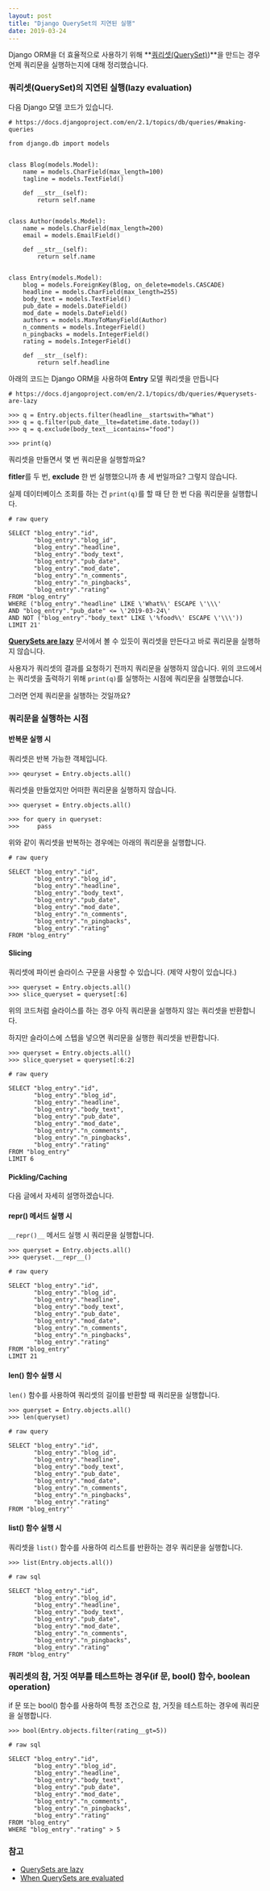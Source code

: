 ```yaml
---
layout: post
title: "Django QuerySet의 지연된 실행"
date: 2019-03-24
---
```


Django ORM을 더 효율적으로 사용하기 위해 **[쿼리셋(QuerySet)](https://docs.djangoproject.com/en/2.1/ref/models/querysets/#django.db.models.query.QuerySet))**을 만드는 경우 언제 쿼리문을 실행하는지에 대해 정리했습니다.

### 쿼리셋(QuerySet)의 지연된 실행(lazy evaluation)

다음 Django 모델 코드가 있습니다.

```
# https://docs.djangoproject.com/en/2.1/topics/db/queries/#making-queries

from django.db import models


class Blog(models.Model):
    name = models.CharField(max_length=100)
    tagline = models.TextField()

    def __str__(self):
        return self.name


class Author(models.Model):
    name = models.CharField(max_length=200)
    email = models.EmailField()

    def __str__(self):
        return self.name


class Entry(models.Model):
    blog = models.ForeignKey(Blog, on_delete=models.CASCADE)
    headline = models.CharField(max_length=255)
    body_text = models.TextField()
    pub_date = models.DateField()
    mod_date = models.DateField()
    authors = models.ManyToManyField(Author)
    n_comments = models.IntegerField()
    n_pingbacks = models.IntegerField()
    rating = models.IntegerField()

    def __str__(self):
        return self.headline
```

아래의 코드는 Django ORM을 사용하여 **Entry** 모델 쿼리셋을 만듭니다

```
# https://docs.djangoproject.com/en/2.1/topics/db/queries/#querysets-are-lazy

>>> q = Entry.objects.filter(headline__startswith="What")
>>> q = q.filter(pub_date__lte=datetime.date.today())
>>> q = q.exclude(body_text__icontains="food")

>>> print(q)
```

쿼리셋을 만들면서 몇 번 쿼리문을 실행할까요?

**fitler**를 두 번, **exclude** 한 번 실행했으니까 총 세 번일까요? 그렇지 않습니다.

실제 데이터베이스 조회를 하는 건 `print(q)`를 할 때 단 한 번 다음 쿼리문을 실행합니다.

```
# raw query

SELECT "blog_entry"."id",
       "blog_entry"."blog_id",
       "blog_entry"."headline",
       "blog_entry"."body_text",
       "blog_entry"."pub_date",
       "blog_entry"."mod_date",
       "blog_entry"."n_comments",
       "blog_entry"."n_pingbacks",
       "blog_entry"."rating" 
FROM "blog_entry" 
WHERE ("blog_entry"."headline" LIKE \'What%\' ESCAPE \'\\\' 
AND "blog_entry"."pub_date" <= \'2019-03-24\' 
AND NOT ("blog_entry"."body_text" LIKE \'%food%\' ESCAPE \'\\\'))  
LIMIT 21'
```
**[QuerySets are lazy](https://docs.djangoproject.com/en/2.1/topics/db/queries/#querysets-are-lazy)** 문서에서 볼 수 있듯이 쿼리셋을 만든다고 바로 쿼리문을 실행하지 않습니다.

사용자가 쿼리셋의 결과를 요청하기 전까지 쿼리문을 실행하지 않습니다. 위의 코드에서는 쿼리셋을 출력하기 위해 `print(q)`를 실행하는 시점에 쿼리문을 실행했습니다.

그러면 언제 쿼리문을 실행하는 것일까요? 


### 쿼리문을 실행하는 시점

#### 반복문 실행 시

쿼리셋은 반복 가능한 객체입니다.

```
>>> qeuryset = Entry.objects.all()
```

쿼리셋을 만들었지만 어떠한 쿼리문을 실행하지 않습니다.

```
>>> queryset = Entry.objects.all()

>>> for query in queryset:
>>>     pass
```

위와 같이 쿼리셋을 반복하는 경우에는 아래의 쿼리문을 실행합니다.

```
# raw query

SELECT "blog_entry"."id", 
       "blog_entry"."blog_id", 
       "blog_entry"."headline", 
       "blog_entry"."body_text", 
       "blog_entry"."pub_date", 
       "blog_entry"."mod_date", 
       "blog_entry"."n_comments", 
       "blog_entry"."n_pingbacks", 
       "blog_entry"."rating" 
FROM "blog_entry"
```

#### Slicing

쿼리셋에 파이썬 슬라이스 구문을 사용할 수 있습니다. (제약 사항이 있습니다.)

```
>>> queryset = Entry.objects.all()
>>> slice_queryset = queryset[:6]
```

위의 코드처럼 슬라이스를 하는 경우 아직 쿼리문을 실행하지 않는 쿼리셋을 반환합니다.

하지만 슬라이스에 스텝을 넣으면 쿼리문을 실행한 쿼리셋을 반환합니다.

```
>>> queryset = Entry.objects.all()
>>> slice_queryset = queryset[:6:2]
```

```
# raw query

SELECT "blog_entry"."id", 
       "blog_entry"."blog_id", 
       "blog_entry"."headline", 
       "blog_entry"."body_text", 
       "blog_entry"."pub_date", 
       "blog_entry"."mod_date", 
       "blog_entry"."n_comments", 
       "blog_entry"."n_pingbacks", 
       "blog_entry"."rating" 
FROM "blog_entry"  
LIMIT 6
```

#### Pickling/Caching
다음 글에서 자세히 설명하겠습니다.

#### repr() 메서드 실행 시

`__repr()__` 메서드 실행 시 쿼리문을 실행합니다.

```
>>> queryset = Entry.objects.all()
>>> queryset.__repr__()
```

```
# raw query

SELECT "blog_entry"."id", 
       "blog_entry"."blog_id", 
       "blog_entry"."headline", 
       "blog_entry"."body_text", 
       "blog_entry"."pub_date", 
       "blog_entry"."mod_date", 
       "blog_entry"."n_comments", 
       "blog_entry"."n_pingbacks", 
       "blog_entry"."rating" 
FROM "blog_entry"  
LIMIT 21
```

#### len() 함수 실행 시

`len()` 함수를 사용하여 쿼리셋의 길이를 반환할 때 쿼리문을 실행합니다.

```
>>> queryset = Entry.objects.all()
>>> len(queryset)
```

```
# raw query

SELECT "blog_entry"."id", 
       "blog_entry"."blog_id", 
       "blog_entry"."headline", 
       "blog_entry"."body_text",
       "blog_entry"."pub_date", 
       "blog_entry"."mod_date", 
       "blog_entry"."n_comments", 
       "blog_entry"."n_pingbacks", 
       "blog_entry"."rating" 
FROM "blog_entry"'
```

#### list() 함수 실행 시

쿼리셋을 `list()` 함수를 사용하여 리스트를 반환하는 경우 쿼리문을 실행합니다.

```
>>> list(Entry.objects.all())
```

```
# raw sql

SELECT "blog_entry"."id", 
       "blog_entry"."blog_id", 
       "blog_entry"."headline", 
       "blog_entry"."body_text", 
       "blog_entry"."pub_date", 
       "blog_entry"."mod_date", 
       "blog_entry"."n_comments", 
       "blog_entry"."n_pingbacks", 
       "blog_entry"."rating" 
FROM "blog_entry"
```

### 쿼리셋의 참, 거짓 여부를 테스트하는 경우(if 문, bool() 함수, boolean operation)

if 문 또는 bool() 함수를 사용하여 특정 조건으로 참, 거짓을 테스트하는 경우에 쿼리문을 실행합니다.
```
>>> bool(Entry.objects.filter(rating__gt=5))
```

```
# raw sql

SELECT "blog_entry"."id", 
       "blog_entry"."blog_id", 
       "blog_entry"."headline", 
       "blog_entry"."body_text", 
       "blog_entry"."pub_date", 
       "blog_entry"."mod_date", 
       "blog_entry"."n_comments", 
       "blog_entry"."n_pingbacks", 
       "blog_entry"."rating" 
FROM "blog_entry" 
WHERE "blog_entry"."rating" > 5
```

### 참고
- [QuerySets are lazy](https://docs.djangoproject.com/en/2.1/topics/db/queries/#querysets-are-lazy)
- [When QuerySets are evaluated](https://docs.djangoproject.com/ko/2.1/ref/models/querysets/#when-querysets-are-evaluated)




